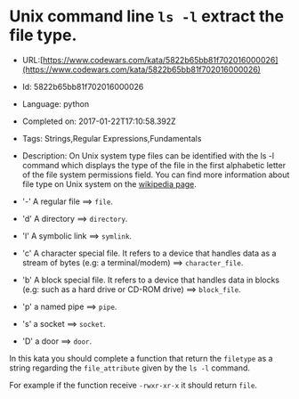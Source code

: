 # Unix command line `ls -l`  extract the file type. 

 - URL:[https://www.codewars.com/kata/5822b65bb81f702016000026](https://www.codewars.com/kata/5822b65bb81f702016000026)
 - Id: 5822b65bb81f702016000026
 - Language: python
 - Completed on: 2017-01-22T17:10:58.392Z
 - Tags: Strings,Regular Expressions,Fundamentals
 - Description:
On Unix system type files can be identified with the ls -l command which displays the type of the file in the first alphabetic letter of the file system permissions field. You can find more information about file type on Unix system on the [wikipedia page](https://en.wikipedia.org/wiki/Unix_file_types).

- '-' A regular file ==> `file`.
- 'd' A directory ==> `directory`.
- 'l' A symbolic link ==> `symlink`.
- 'c' A character special file. It refers to a device that handles data as a stream of bytes (e.g: a terminal/modem) ==> `character_file`.
- 'b' A block special file. It refers to a device that handles data in blocks (e.g: such as a hard drive or CD-ROM drive) ==> `block_file`.
- 'p' a named pipe ==> `pipe`.
- 's' a socket ==> `socket`.
- 'D' a door ==> `door`.

In this kata you should complete a function that return the `filetype` as a string regarding the `file_attribute` given by the `ls -l` command. 

For example if the function receive `-rwxr-xr-x` it should return `file`.


